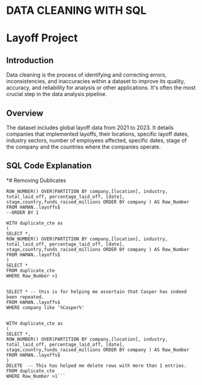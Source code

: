 # DATA CLEANING WITH SQL

# Layoff Project

## Introduction
Data cleaning is the process of identifying and correcting errors, inconsistencies, and inaccuracies within a dataset to improve its quality, accuracy, and reliability for analysis or other applications. It's often the most crucial step in the data analysis pipeline.

## Overview
The dataset includes global layoff data from 2021 to 2023. It details companies that implemented layoffs, their locations, specific layoff dates, industry sectors, number of employees affected, specific dates, stage of the company  and the countries where the companies operate.

## SQL Code Explanation

*# Removing Dublicates
```SELECT *,
ROW_NUMBER() OVER(PARTITION BY company,[location], industry, total_laid_off, percentage_laid_off, [date],
stage,country,funds_raised_millions ORDER BY company ) AS Raw_Number
FROM HAMAN..layoffs$
--ORDER BY 1

WITH duplicate_cte as
(
SELECT *,
ROW_NUMBER() OVER(PARTITION BY company,[location], industry, total_laid_off, percentage_laid_off, [date],
stage,country,funds_raised_millions ORDER BY company ) AS Raw_Number
FROM HAMAN..layoffs$
)
SELECT *
FROM duplicate_cte
WHERE Raw_Number >1


SELECT * -- this is for helping me assertain that Casper has indeed been repeated.
FROM HAMAN..layoffs$
WHERE company like '%Casper%'


WITH duplicate_cte as
(
SELECT *,
ROW_NUMBER() OVER(PARTITION BY company,[location], industry, total_laid_off, percentage_laid_off, [date],
stage,country,funds_raised_millions ORDER BY company ) AS Raw_Number
FROM HAMAN..layoffs$
)
DELETE  -- This has helped me delete rows with more than 1 entries.
FROM duplicate_cte
WHERE Raw_Number >1```
